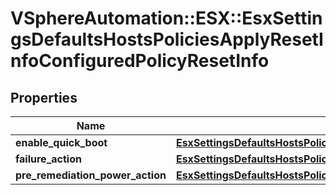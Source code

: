 # VSphereAutomation::ESX::EsxSettingsDefaultsHostsPoliciesApplyResetInfoConfiguredPolicyResetInfo

## Properties
Name | Type | Description | Notes
------------ | ------------- | ------------- | -------------
**enable_quick_boot** | [**EsxSettingsDefaultsHostsPoliciesApplyResetInfoEnableQuickBootResetInfo**](EsxSettingsDefaultsHostsPoliciesApplyResetInfoEnableQuickBootResetInfo.md) |  | [optional] 
**failure_action** | [**EsxSettingsDefaultsHostsPoliciesApplyResetInfoFailureActionResetInfo**](EsxSettingsDefaultsHostsPoliciesApplyResetInfoFailureActionResetInfo.md) |  | [optional] 
**pre_remediation_power_action** | [**EsxSettingsDefaultsHostsPoliciesApplyResetInfoPreRemediationPowerActionResetInfo**](EsxSettingsDefaultsHostsPoliciesApplyResetInfoPreRemediationPowerActionResetInfo.md) |  | [optional] 


